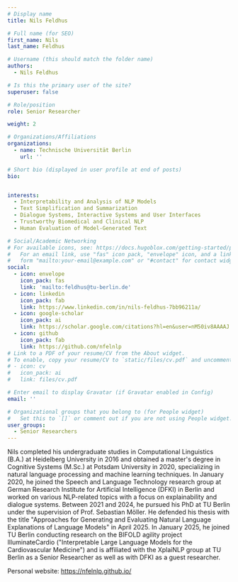 ```yaml
---
# Display name
title: Nils Feldhus

# Full name (for SEO)
first_name: Nils
last_name: Feldhus

# Username (this should match the folder name)
authors:
  - Nils Feldhus

# Is this the primary user of the site?
superuser: false

# Role/position
role: Senior Researcher

weight: 2

# Organizations/Affiliations
organizations:
  - name: Technische Universität Berlin
    url: ''

# Short bio (displayed in user profile at end of posts)
bio: 


interests:
  - Interpretability and Analysis of NLP Models
  - Text Simplification and Summarization
  - Dialogue Systems, Interactive Systems and User Interfaces
  - Trustworthy Biomedical and Clinical NLP
  - Human Evaluation of Model-Generated Text

# Social/Academic Networking
# For available icons, see: https://docs.hugoblox.com/getting-started/page-builder/#icons
#   For an email link, use "fas" icon pack, "envelope" icon, and a link in the
#   form "mailto:your-email@example.com" or "#contact" for contact widget.
social:
  - icon: envelope
    icon_pack: fas
    link: 'mailto:feldhus@tu-berlin.de'
  - icon: linkedin
    icon_pack: fab
    link: https://www.linkedin.com/in/nils-feldhus-7bb96211a/
  - icon: google-scholar
    icon_pack: ai
    link: https://scholar.google.com/citations?hl=en&user=nM50iv8AAAAJ
  - icon: github
    icon_pack: fab
    link: https://github.com/nfelnlp
# Link to a PDF of your resume/CV from the About widget.
# To enable, copy your resume/CV to `static/files/cv.pdf` and uncomment the lines below.
# - icon: cv
#   icon_pack: ai
#   link: files/cv.pdf

# Enter email to display Gravatar (if Gravatar enabled in Config)
email: ''

# Organizational groups that you belong to (for People widget)
#   Set this to `[]` or comment out if you are not using People widget.
user_groups:
  - Senior Researchers
---
```

Nils completed his undergraduate studies in Computational Linguistics (B.A.) at Heidelberg University in 2016 and obtained a master's degree in Cognitive Systems (M.Sc.) at Potsdam University in 2020, specializing in natural language processing and machine learning techniques.
In January 2020, he joined the Speech and Language Technology research group at German Research Institute for Artificial Intelligence (DFKI) in Berlin and worked on various NLP-related topics with a focus on explainability and dialogue systems. Between 2021 and 2024, he pursued his PhD at TU Berlin under the supervision of Prof. Sebastian Möller. He defended his thesis with the title "Approaches for Generating and Evaluating Natural Language Explanations of Language Models" in April 2025.
In January 2025, he joined TU Berlin conducting research on the BIFOLD agility project IlluminateCardio ("Interpretable Large Language Models for the Cardiovascular Medicine") and is affiliated with the XplaiNLP group at TU Berlin as a Senior Researcher as well as with DFKI as a guest researcher.

Personal website: https://nfelnlp.github.io/
